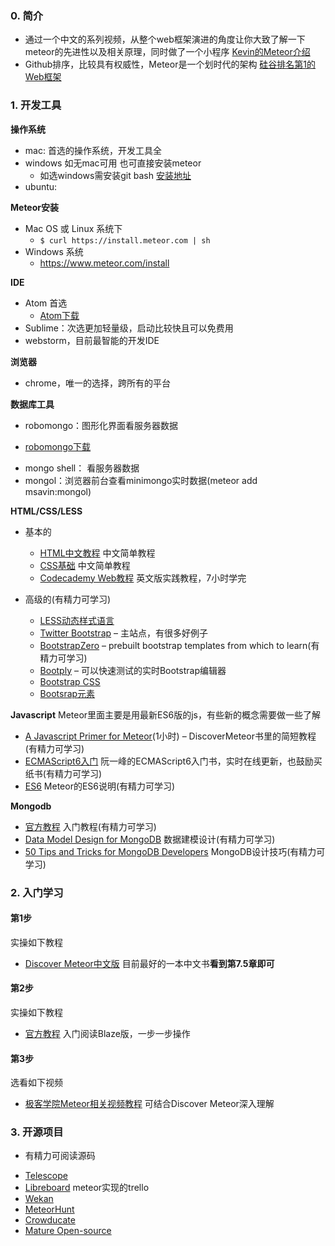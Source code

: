 
### 0. 简介
  * 通过一个中文的系列视频，从整个web框架演进的角度让你大致了解一下meteor的先进性以及相关原理，同时做了一个小程序
  [Kevin的Meteor介绍](http://www.maiziedu.com/lesson/3446/)
  *  Github排序，比较具有权威性，Meteor是一个划时代的架构
  [硅谷排名第1的Web框架](https://github.com/showcases/web-application-frameworks)

### 1. 开发工具

**操作系统**
  * mac: 首选的操作系统，开发工具全
  * windows 如无mac可用 也可直接安装meteor
    - 如选windows需安装git bash [安装地址](https://git-for-windows.github.io/)
  * ubuntu:

**Meteor安装**
  * Mac OS 或 Linux 系统下
    - `$ curl https://install.meteor.com | sh`
  * Windows 系统
    - https://www.meteor.com/install

**IDE**
  * Atom 首选 
    - [Atom下载](https://atom.io/)
  * Sublime：次选更加轻量级，启动比较快且可以免费用
  * webstorm，目前最智能的开发IDE


**浏览器**
  * chrome，唯一的选择，跨所有的平台

**数据库工具**
  * robomongo：图形化界面看服务器数据
   - [robomongo下载](https://robomongo.org/download)
  * mongo shell： 看服务器数据
  * mongol：浏览器前台查看minimongo实时数据(meteor add  msavin:mongol)

**HTML/CSS/LESS**

  * 基本的
    - [HTML中文教程](http://www.w3school.com.cn/html/index.asp) 中文简单教程
    - [CSS基础](http://www.w3school.com.cn/css/) 中文简单教程
    - [Codecademy Web教程](http://www.codecademy.com/en/tracks/web) 英文版实践教程，7小时学完

  * 高级的(有精力可学习)
    - [LESS动态样式语言](http://www.bootcss.com/p/lesscss/)
    - [Twitter Bootstrap](http://getbootstrap.com/) – 主站点，有很多好例子
    - [BootstrapZero](http://bootstrapzero.com/) – prebuilt bootstrap templates from which to learn(有精力可学习)
    - [Bootply](http://www.bootply.com/) – 可以快速测试的实时Bootstrap编辑器
    - [Bootstrap CSS](http://getbootstrap.com/css/)
    - [Bootsrap元素](http://getbootstrap.com/components)

**Javascript**
  Meteor里面主要是用最新ES6版的js，有些新的概念需要做一些了解

  - [A Javascript Primer for Meteor](https://www.discovermeteor.com/blog/javascript-for-meteor/)(1小时) – DiscoverMeteor书里的简短教程(有精力可学习)
  - [ECMAScript6入门](http://es6.ruanyifeng.com/) 阮一峰的ECMAScript6入门书，实时在线更新，也鼓励买纸书(有精力可学习)
  - [ES6](https://github.com/meteor/meteor/blob/master/packages/ecmascript/README.md) Meteor的ES6说明(有精力可学习)

**Mongodb**

  - [官方教程](http://docs.mongodb.org/manual/core/introduction/) 入门教程(有精力可学习)
  - [Data Model Design for MongoDB](http://docs.mongodb.org/master/MongoDB-data-models-guide.pdf)  数据建模设计(有精力可学习)
  - [50 Tips and Tricks for MongoDB Developers](https://marcell.memoryoftheworld.org/Kristina%20Chodorow/50%20Tips%20and%20Tricks%20for%20MongoDB%20Developers%20(1935)/50%20Tips%20and%20Tricks%20for%20MongoDB%20Developers%20-%20Kristina%20Chodorow.pdf) MongoDB设计技巧(有精力可学习)


### 2. 入门学习

#### 第1步

  实操如下教程
  * [Discover Meteor中文版](http://zh.discovermeteor.com/)  目前最好的一本中文书**看到第7.5章即可**

#### 第2步

  实操如下教程
  * [官方教程](https://www.meteor.com/tutorials/blaze/creating-an-app)	入门阅读Blaze版，一步一步操作

#### 第3步
  选看如下视频
  * [极客学院Meteor相关视频教程](http://search.jikexueyuan.com/course?q=meteor) 可结合Discover Meteor深入理解

### 3. 开源项目

  * 有精力可阅读源码
   - [Telescope](https://github.com/TelescopeJS/Telescope)
   - [Libreboard](http://libreboard.com/boards/MeSsFJaSqeuo9M6bs/libreboard-roadmap) meteor实现的trello
   - [Wekan](https://github.com/wekan/wekan)
   - [MeteorHunt](https://github.com/meteoric/meteorhunt)
   - [Crowducate](https://github.com/Crowducate/crowducate-next)
   - [Mature Open-source](https://forums.meteor.com/t/mature-open-source-apps-built-with-meteor/935)
